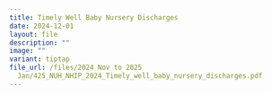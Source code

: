 ```yaml
---
title: Timely Well Baby Nursery Discharges
date: 2024-12-01
layout: file
description: ""
image: ""
variant: tiptap
file_url: /files/2024 Nov to 2025
  Jan/425_NUH_NHIP_2024_Timely_well_baby_nursery_discharges.pdf
---
```

